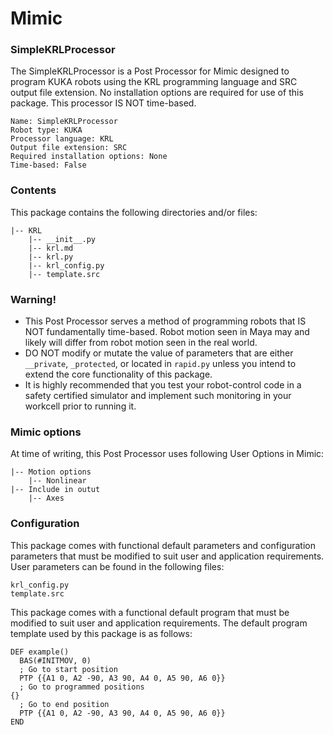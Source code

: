 # Mimic

### SimpleKRLProcessor

The SimpleKRLProcessor is a Post Processor for Mimic designed to program KUKA
robots using the KRL programming language and SRC output file extension. No
installation options are required for use of this package. This processor IS NOT
time-based.

```
Name: SimpleKRLProcessor
Robot type: KUKA
Processor language: KRL
Output file extension: SRC
Required installation options: None
Time-based: False
```


### Contents

This package contains the following directories and/or files:

```
|-- KRL
    |-- __init__.py
    |-- krl.md
    |-- krl.py
    |-- krl_config.py
    |-- template.src
```


### Warning!

- This Post Processor serves a method of programming robots that IS NOT
  fundamentally time-based. Robot motion seen in Maya may and likely will differ
  from robot motion seen in the real world. 
- DO NOT modify or mutate the value of parameters that are either `__private`,
  `_protected`, or located in `rapid.py` unless you intend to extend the core
  functionality of this package.
- It is highly recommended that you test your robot-control code in a safety
  certified simulator and implement such monitoring in your workcell prior to
  running it.


### Mimic options

At time of writing, this Post Processor uses following User Options in Mimic:

```
|-- Motion options
    |-- Nonlinear
|-- Include in outut
    |-- Axes
```


### Configuration

This package comes with functional default parameters and configuration
parameters that must be modified to suit user and application requirements.
User parameters can be found in the following files:

```
krl_config.py
template.src
```

This package comes with a functional default program that must be modified to
suit user and application requirements.
The default program template used by this package is as follows:

```
DEF example()
  BAS(#INITMOV, 0)
  ; Go to start position
  PTP {{A1 0, A2 -90, A3 90, A4 0, A5 90, A6 0}}
  ; Go to programmed positions
{}
  ; Go to end position
  PTP {{A1 0, A2 -90, A3 90, A4 0, A5 90, A6 0}}
END
```


#
